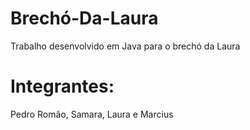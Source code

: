 # Brechó-Da-Laura
Trabalho desenvolvido em Java para o brechó da Laura

# Integrantes:
Pedro Romão, Samara, Laura e Marcius
